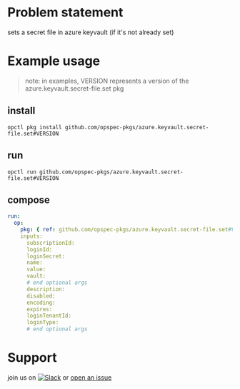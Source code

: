 # Problem statement
sets a secret file in azure keyvault (if it's not already set)

# Example usage

> note: in examples, VERSION represents a version of the azure.keyvault.secret-file.set pkg

## install

```shell
opctl pkg install github.com/opspec-pkgs/azure.keyvault.secret-file.set#VERSION
```

## run

```
opctl run github.com/opspec-pkgs/azure.keyvault.secret-file.set#VERSION
```

## compose

```yaml
run:
  op:
    pkg: { ref: github.com/opspec-pkgs/azure.keyvault.secret-file.set#VERSION }
    inputs:
      subscriptionId:
      loginId:
      loginSecret:
      name:
      value:
      vault:
      # end optional args
      description:
      disabled:
      encoding:
      expires:
      loginTenantId:
      loginType:
      # end optional args
```

# Support

join us on [![Slack](https://opspec-slackin.herokuapp.com/badge.svg)](https://opspec-slackin.herokuapp.com/)
or [open an issue](https://github.com/opspec-pkgs/azure.keyvault.secret-file.set/issues)
